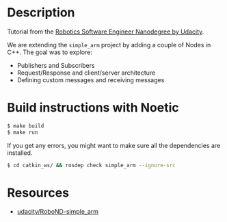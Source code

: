 # Description

Tutorial from the [Robotics Software Engineer Nanodegree by Udacity](https://www.udacity.com/course/robotics-software-engineer--nd209).

We are extending the `simple_arm` project by adding a couple of Nodes in C++. The goal was to explore:

- Publishers and Subscribers
- Request/Response and client/server architecture
- Defining custom messages and receiving messages

# Build instructions with Noetic

```bash
$ make build
$ make run
```

If you get any errors, you might want to make sure all the dependencies are installed.

```bash
$ cd catkin_ws/ && rosdep check simple_arm --ignore-src
```

# Resources

- [udacity/RoboND-simple_arm](https://github.com/udacity/RoboND-simple_arm)
